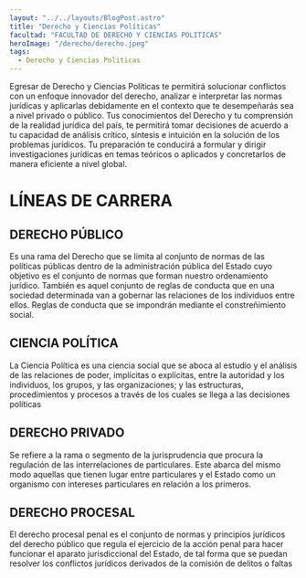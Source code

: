 ```yaml
---
layout: "../../layouts/BlogPost.astro"
title: "Derecho y Ciencias Políticas"
facultad: "FACULTAD DE DERECHO Y CIENCIAS POLITICAS"
heroImage: "/derecho/derecho.jpeg"
tags:
  - Derecho y Ciencias Politicas
---
```


Egresar de Derecho y Ciencias Políticas te permitirá solucionar conflictos con un enfoque innovador del derecho, analizar e interpretar las normas jurídicas y aplicarlas debidamente en el contexto que te desempeñarás sea a nivel privado o público.
Tus conocimientos del Derecho y tu comprensión de la realidad jurídica del país, te permitirá tomar decisiones de acuerdo a tu capacidad de análisis crítico, síntesis e intuición en la solución de los problemas jurídicos.
Tu preparación te conducirá a formular y dirigir investigaciones jurídicas en temas teóricos o aplicados y concretarlos de manera eficiente a nivel global.

# LÍNEAS DE CARRERA

## DERECHO PÚBLICO

Es una rama del Derecho que se limita al conjunto de normas de las políticas públicas dentro de la administración pública del Estado cuyo objetivo es el conjunto de normas que forman nuestro ordenamiento jurídico. También es aquel conjunto de reglas de conducta que en una sociedad determinada van a gobernar las relaciones de los individuos entre ellos. Reglas de conducta que se impondrán mediante el constreñimiento social.

## CIENCIA POLÍTICA

La Ciencia Política es una ciencia social que se aboca al estudio y el análisis de las relaciones de poder, implícitas o explícitas, entre la autoridad y los individuos, los grupos, y las organizaciones; y las estructuras, procedimientos y procesos a través de los cuales se llega a las decisiones políticas

## DERECHO PRIVADO

Se refiere a la rama o segmento de la jurisprudencia que procura la regulación de las interrelaciones de particulares. Este abarca del mismo modo aquellas que tienen lugar entre particulares y el Estado como un organismo con intereses particulares en relación a los primeros.

## DERECHO PROCESAL

El derecho procesal penal es el conjunto de normas y principios jurídicos del derecho público que regula el ejercicio de la acción penal para hacer funcionar el aparato jurisdiccional del Estado, de tal forma que se puedan resolver los conflictos jurídicos derivados de la comisión de delitos o faltas
